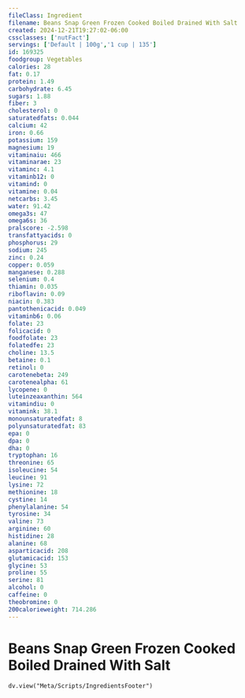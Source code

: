 ```yaml
---
fileClass: Ingredient
filename: Beans Snap Green Frozen Cooked Boiled Drained With Salt
created: 2024-12-21T19:27:02-06:00
cssclasses: ['nutFact']
servings: ['Default | 100g','1 cup | 135']
id: 169325
foodgroup: Vegetables
calories: 28
fat: 0.17
protein: 1.49
carbohydrate: 6.45
sugars: 1.88
fiber: 3
cholesterol: 0
saturatedfats: 0.044
calcium: 42
iron: 0.66
potassium: 159
magnesium: 19
vitaminaiu: 466
vitaminarae: 23
vitaminc: 4.1
vitaminb12: 0
vitamind: 0
vitamine: 0.04
netcarbs: 3.45
water: 91.42
omega3s: 47
omega6s: 36
pralscore: -2.598
transfattyacids: 0
phosphorus: 29
sodium: 245
zinc: 0.24
copper: 0.059
manganese: 0.288
selenium: 0.4
thiamin: 0.035
riboflavin: 0.09
niacin: 0.383
pantothenicacid: 0.049
vitaminb6: 0.06
folate: 23
folicacid: 0
foodfolate: 23
folatedfe: 23
choline: 13.5
betaine: 0.1
retinol: 0
carotenebeta: 249
carotenealpha: 61
lycopene: 0
luteinzeaxanthin: 564
vitamindiu: 0
vitamink: 38.1
monounsaturatedfat: 8
polyunsaturatedfat: 83
epa: 0
dpa: 0
dha: 0
tryptophan: 16
threonine: 65
isoleucine: 54
leucine: 91
lysine: 72
methionine: 18
cystine: 14
phenylalanine: 54
tyrosine: 34
valine: 73
arginine: 60
histidine: 28
alanine: 68
asparticacid: 208
glutamicacid: 153
glycine: 53
proline: 55
serine: 81
alcohol: 0
caffeine: 0
theobromine: 0
200calorieweight: 714.286
---
```


# Beans Snap Green Frozen Cooked Boiled Drained With Salt

```dataviewjs
dv.view("Meta/Scripts/IngredientsFooter")
```